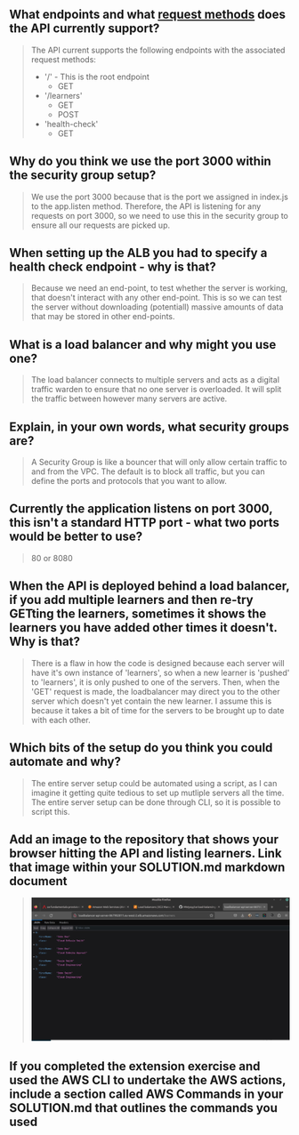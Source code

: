 ## What endpoints and what [request methods](https://developer.mozilla.org/en-US/docs/Web/HTTP/Methods) does the API currently support?

> The API current supports the following endpoints with the associated request methods:
>
> - '/' - This is the root endpoint
>   - GET
> - '/learners'
>   - GET
>   - POST
> - 'health-check'
>   - GET

## Why do you think we use the port **3000** within the security group setup?

> We use the port 3000 because that is the port we assigned in index.js to the app.listen method. Therefore, the API is listening for any requests on port 3000, so we need to use this in the security group to ensure all our requests are picked up.

## When setting up the ALB you had to specify a health check endpoint - why is that?

> Because we need an end-point, to test whether the server is working, that doesn't interact with any other end-point. This is so we can test the server without downloading (potentiall) massive amounts of data that may be stored in other end-points.

## What is a load balancer and why might you use one?

> The load balancer connects to multiple servers and acts as a digital traffic warden to ensure that no one server is overloaded. It will split the traffic between however many servers are active.

## Explain, in your own words, what security groups are?

> A Security Group is like a bouncer that will only allow certain traffic to and from the VPC. The default is to block all traffic, but you can define the ports and protocols that you want to allow.

## Currently the application listens on port 3000, this isn't a standard HTTP port - what two ports would be better to use?

> 80 or 8080

## When the API is deployed behind a load balancer, if you add multiple learners and then re-try **GET**ting the learners, sometimes it shows the learners you have added other times it doesn't. Why is that?

> There is a flaw in how the code is designed because each server will have it's own instance of 'learners', so when a new learner is 'pushed' to 'learners', it is only pushed to one of the servers. Then, when the 'GET' request is made, the loadbalancer may direct you to the other server which doesn't yet contain the new learner. I assume this is because it takes a bit of time for the servers to be brought up to date with each other.

## Which bits of the setup do you think you could automate and why?

> The entire server setup could be automated using a script, as I can imagine it getting quite tedious to set up mutliple servers all the time. The entire server setup can be done through CLI, so it is possible to script this.

## Add an image to the repository that shows your browser hitting the API and listing learners. Link that image within your SOLUTION.md markdown document

> ![GET learners end point](/API-learners-screenshot.png)

## If you completed the extension exercise and used the AWS CLI to undertake the AWS actions, include a section called **AWS Commands** in your SOLUTION.md that outlines the commands you used

>
